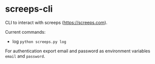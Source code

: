 # screeps-cli

CLI to interact with screeps (https://screeps.com).

Current commands:
  - log `python screeps.py log`

For authentication export email and password as environment variables `email` and `password`.

